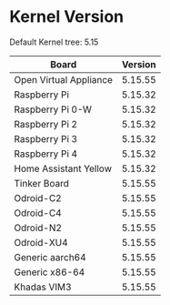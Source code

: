 
# Kernel Version

Default Kernel tree: 5.15

| Board | Version |
|-------|---------|
| Open Virtual Appliance | 5.15.55 |
| Raspberry Pi | 5.15.32 |
| Raspberry Pi 0-W | 5.15.32 |
| Raspberry Pi 2 | 5.15.32 |
| Raspberry Pi 3 | 5.15.32 |
| Raspberry Pi 4 | 5.15.32 |
| Home Assistant Yellow | 5.15.32 |
| Tinker Board | 5.15.55 |
| Odroid-C2 | 5.15.55 |
| Odroid-C4 | 5.15.55 |
| Odroid-N2 | 5.15.55 |
| Odroid-XU4 | 5.15.55 |
| Generic aarch64 | 5.15.55 |
| Generic x86-64 | 5.15.55 |
| Khadas VIM3 | 5.15.55 |
